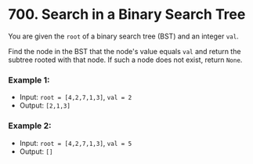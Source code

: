 # 700. Search in a Binary Search Tree

You are given the `root` of a binary search tree (BST) and an integer `val`.

Find the node in the BST that the node's value equals `val` and return the subtree rooted with that node. If such a node does not exist, return `None`.

### Example 1:
* Input: `root = [4,2,7,1,3]`, `val = 2`
* Output: `[2,1,3]`
### Example 2:
* Input: `root = [4,2,7,1,3]`, `val = 5`
* Output: `[]`
